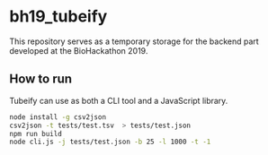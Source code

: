 # bh19_tubeify

This repository serves as a temporary storage for the backend part developed at the BioHackathon 2019.

## How to run

Tubeify can use as both a CLI tool and a JavaScript library.

```bash
node install -g csv2json
csv2json -t tests/test.tsv  > tests/test.json
npm run build
node cli.js -j tests/test.json -b 25 -l 1000 -t -1
```
